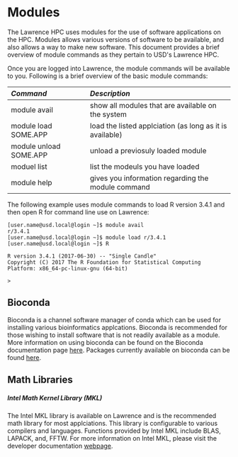 # Modules

The Lawrence HPC uses modules for the use of software applications on the HPC. Modules allows various versions of software to be available, and also allows a way to make new software. This document provides a brief overview of module commands as they pertain to USD's Lawrence HPC.

Once you are logged into Lawrence, the module commands will be available to you. Following is a brief overview of the basic module commands:

| _Command_ | _Description_ |
| :--- | :--- |
| module avail | show all modules that are available on the system |
| module load SOME.APP | load the listed applciation \(as long as it is available\) |
| module unload SOME.APP | unload a previosuly loaded module |
| moduel list | list the modeuls you have loaded |
| module help | gives you information regarding the module command |

The following example uses module commands to load R version 3.4.1 and then open R for command line use on Lawrence:

```
[user.name@usd.local@login ~]$ module avail
r/3.4.1
[user.name@usd.local@login ~]$ module load r/3.4.1 
[user.name@usd.local@login ~]$ R

R version 3.4.1 (2017-06-30) -- "Single Candle"
Copyright (C) 2017 The R Foundation for Statistical Computing
Platform: x86_64-pc-linux-gnu (64-bit)

>
```

## Bioconda

Bioconda is a channel software manager of conda which can be used for installing various bioinformatics applcations. Bioconda is recommended for those wishing to install software that is not readily available as a module. More information on using bioconda can be found on the Bioconda documentation page [here](https://bioconda.github.io/). Packages currently available on bioconda can be found [here](https://bioconda.github.io/recipes.html#recipes).

## Math Libraries

##### Intel Math Kernel Library \(MKL\)

The Intel MKL library is available on Lawrence and is the recommended math library for most applciations. This library is configurable to various compilers and languages. Functions provided by Intel MKL include BLAS, LAPACK, and, FFTW. For more information on Intel MKL, please visit the developer documentation [webpage](https://software.intel.com/en-us/mkl/documentation).

